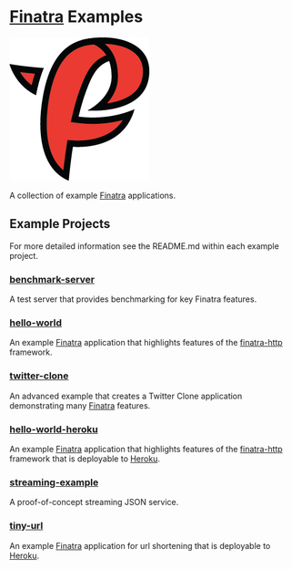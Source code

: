 # [Finatra][finatra] Examples

![finatra logo](../finatra_logo.png)

A collection of example [Finatra][finatra] applications.

## Example Projects
For more detailed information see the README.md within each example project.

### [benchmark-server](benchmark-server/README.md)
A test server that provides benchmarking for key Finatra features.

### [hello-world](hello-world/README.md)
An example [Finatra][finatra] application that highlights features of the [finatra-http](https://github.com/twitter/finatra/tree/master/http) framework.

### [twitter-clone](twitter-clone/README.md)
An advanced example that creates a Twitter Clone application demonstrating many [Finatra][finatra] features.

### [hello-world-heroku](hello-world-heroku/README.md)
An example [Finatra][finatra] application that highlights features of the [finatra-http](https://github.com/twitter/finatra/tree/master/http) framework that is deployable to [Heroku](https://heroku.com).

### [streaming-example](streaming-example/README.md)
A proof-of-concept streaming JSON service.

### [tiny-url](tiny-url/README.md)
An example [Finatra][finatra] application for url shortening that is deployable to [Heroku](https://heroku.com).

[finatra]: https://github.com/twitter/finatra
